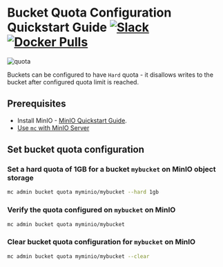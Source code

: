 # Bucket Quota Configuration Quickstart Guide [![Slack](https://slack.min.io/slack?type=svg)](https://slack.min.io) [![Docker Pulls](https://img.shields.io/docker/pulls/minio/minio.svg?maxAge=604800)](https://hub.docker.com/r/minio/minio/)

![quota](https://raw.githubusercontent.com/minio/minio/master/docs/bucket/quota/bucketquota.png)

Buckets can be configured to have `Hard` quota - it disallows writes to the bucket after configured quota limit is reached.

## Prerequisites

- Install MinIO - [MinIO Quickstart Guide](https://docs.min.io/community/minio-object-store/operations/deployments/baremetal-deploy-minio-on-redhat-linux.html#procedure).
- [Use `mc` with MinIO Server](https://docs.min.io/community/minio-object-store/reference/minio-mc.html#quickstart)

## Set bucket quota configuration

### Set a hard quota of 1GB for a bucket `mybucket` on MinIO object storage

```sh
mc admin bucket quota myminio/mybucket --hard 1gb
```

### Verify the quota configured on `mybucket` on MinIO

```sh
mc admin bucket quota myminio/mybucket
```

### Clear bucket quota configuration for `mybucket` on MinIO

```sh
mc admin bucket quota myminio/mybucket --clear
```
